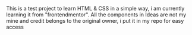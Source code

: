 This is a test project to learn HTML & CSS in a simple way, i am currently learning it from "frontendmentor". All the components in Ideas are not my mine and credit belongs to the original owner, i put it in my repo for easy access
